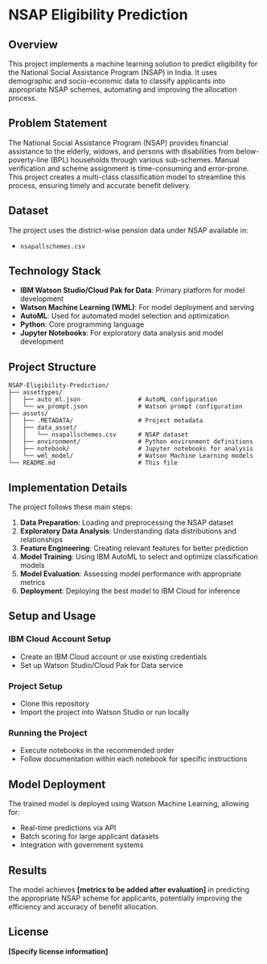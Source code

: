 # NSAP Eligibility Prediction

## Overview
This project implements a machine learning solution to predict eligibility for the National Social Assistance Program (NSAP) in India. It uses demographic and socio-economic data to classify applicants into appropriate NSAP schemes, automating and improving the allocation process.

## Problem Statement
The National Social Assistance Program (NSAP) provides financial assistance to the elderly, widows, and persons with disabilities from below-poverty-line (BPL) households through various sub-schemes. Manual verification and scheme assignment is time-consuming and error-prone. This project creates a multi-class classification model to streamline this process, ensuring timely and accurate benefit delivery.

## Dataset
The project uses the district-wise pension data under NSAP available in:

- `nsapallschemes.csv`

## Technology Stack
- **IBM Watson Studio/Cloud Pak for Data**: Primary platform for model development
- **Watson Machine Learning (WML)**: For model deployment and serving
- **AutoML**: Used for automated model selection and optimization
- **Python**: Core programming language
- **Jupyter Notebooks**: For exploratory data analysis and model development

## Project Structure

```
NSAP-Eligibility-Prediction/
├── assettypes/
│   ├── auto_ml.json                # AutoML configuration
│   └── wx_prompt.json              # Watson prompt configuration
├── assets/
│   ├── .METADATA/                  # Project metadata
│   ├── data_asset/
│   │   └── nsapallschemes.csv      # NSAP dataset
│   ├── environment/                # Python environment definitions
│   ├── notebook/                   # Jupyter notebooks for analysis
│   └── wml_model/                  # Watson Machine Learning models
└── README.md                       # This file
```

## Implementation Details

The project follows these main steps:

1. **Data Preparation**: Loading and preprocessing the NSAP dataset
2. **Exploratory Data Analysis**: Understanding data distributions and relationships
3. **Feature Engineering**: Creating relevant features for better prediction
4. **Model Training**: Using IBM AutoML to select and optimize classification models
5. **Model Evaluation**: Assessing model performance with appropriate metrics
6. **Deployment**: Deploying the best model to IBM Cloud for inference

## Setup and Usage

### IBM Cloud Account Setup
- Create an IBM Cloud account or use existing credentials
- Set up Watson Studio/Cloud Pak for Data service

### Project Setup
- Clone this repository
- Import the project into Watson Studio or run locally

### Running the Project
- Execute notebooks in the recommended order
- Follow documentation within each notebook for specific instructions

## Model Deployment

The trained model is deployed using Watson Machine Learning, allowing for:

- Real-time predictions via API
- Batch scoring for large applicant datasets
- Integration with government systems

## Results

The model achieves **[metrics to be added after evaluation]** in predicting the appropriate NSAP scheme for applicants, potentially improving the efficiency and accuracy of benefit allocation.

## License

**[Specify license information]**